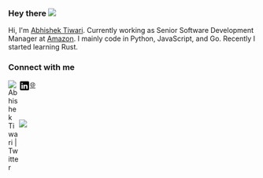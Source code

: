 ### Hey there <img src="https://media.giphy.com/media/hvRJCLFzcasrR4ia7z/giphy.gif" width="25px">

Hi, I'm [Abhishek Tiwari](https://www.abhishek-tiwari.com/). Currently working as Senior Software Development Manager at [Amazon](https://www.aboutamazon.com/). I mainly code in Python, JavaScript, and Go. Recently I started learning Rust.

### Connect with me

<a href="https://twitter.com/abhishektiwari">
  <img align="left" alt="Abhishek Tiwari | Twitter" width="22px" src="https://raw.githubusercontent.com/simple-icons/simple-icons/develop/icons/twitter.svg" />
</a>
<a href="https://www.linkedin.com/in/iamabhishektiwari/">
  <img align="left" alt="Abhishek Tiwari | LinkedIN" width="22px" src="https://raw.githubusercontent.com/simple-icons/simple-icons/develop/icons/linkedin.svg" />
</a>
<a href="https://www.abhishek-tiwari.com/">🌐</a>

<br><br>

![](https://visitor-badge.glitch.me/badge?page_id=abhishektiwari.abhishektiwari)
